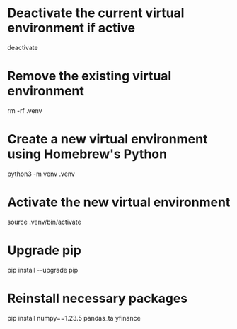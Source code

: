 # Deactivate the current virtual environment if active

deactivate

# Remove the existing virtual environment

rm -rf .venv

# Create a new virtual environment using Homebrew's Python

python3 -m venv .venv

# Activate the new virtual environment

source .venv/bin/activate

# Upgrade pip

pip install --upgrade pip

# Reinstall necessary packages

pip install numpy==1.23.5 pandas_ta yfinance
